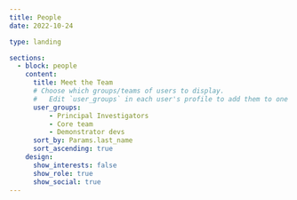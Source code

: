 ```yaml
---
title: People
date: 2022-10-24

type: landing

sections:
  - block: people
    content:
      title: Meet the Team
      # Choose which groups/teams of users to display.
      #   Edit `user_groups` in each user's profile to add them to one or more of these groups.
      user_groups:
          - Principal Investigators
          - Core team
          - Demonstrator devs
      sort_by: Params.last_name
      sort_ascending: true
    design:
      show_interests: false
      show_role: true
      show_social: true
---
```

